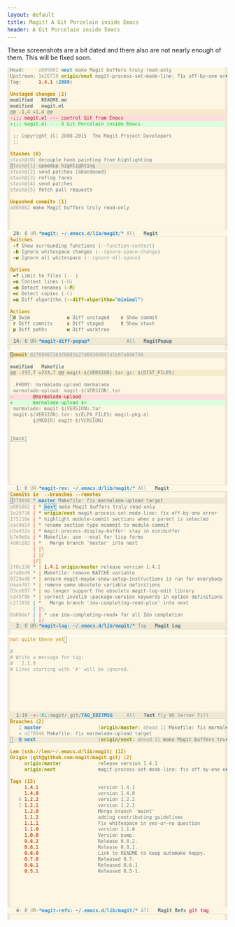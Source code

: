 ```yaml
---
layout: default
title: Magit! A Git Porcelain inside Emacs
header: A Git Porcelain inside Emacs
---
```


These screenshots are a bit dated and there also are not nearly enough
of them.  This will be fixed soon.

<img class="screenshot" src="/img/shot/status.png">
<img class="screenshot" src="/img/shot/log.png">
<img class="screenshot" src="/img/shot/refs.png">
